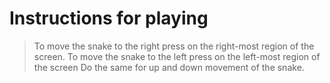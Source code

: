 # Instructions for playing
>To move the snake to the right press on the right-most region of the screen.
>To move the snake to the left press on the left-most region of the screen 
>Do the same for up and down  movement of the snake.


